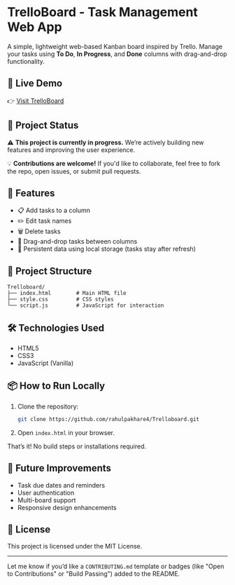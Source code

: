 # TrelloBoard - Task Management Web App

A simple, lightweight web-based Kanban board inspired by Trello. Manage your tasks using **To Do**, **In Progress**, and **Done** columns with drag-and-drop functionality.

## 🚀 Live Demo

👉 [Visit TrelloBoard](https://rahulpakhare4.github.io/Trelloboard/)

## 🧪 Project Status

⚠️ **This project is currently in progress.**
We’re actively building new features and improving the user experience.

💡 **Contributions are welcome!**
If you'd like to collaborate, feel free to fork the repo, open issues, or submit pull requests.

## 📝 Features

* 📋 Add tasks to a column
* ✏️ Edit task names
* 🗑️ Delete tasks
* 🔁 Drag-and-drop tasks between columns
* 💾 Persistent data using local storage (tasks stay after refresh)

## 📂 Project Structure

```
Trelloboard/
├── index.html        # Main HTML file
├── style.css         # CSS styles
└── script.js         # JavaScript for interaction
```

## 🛠️ Technologies Used

* HTML5
* CSS3
* JavaScript (Vanilla)

## 📦 How to Run Locally

1. Clone the repository:

   ```bash
   git clone https://github.com/rahulpakhare4/Trelloboard.git
   ```
2. Open `index.html` in your browser.

That’s it! No build steps or installations required.

## 🎯 Future Improvements

* Task due dates and reminders
* User authentication
* Multi-board support
* Responsive design enhancements

## 📄 License

This project is licensed under the MIT License.

---

Let me know if you’d like a `CONTRIBUTING.md` template or badges (like "Open to Contributions" or "Build Passing") added to the README.
